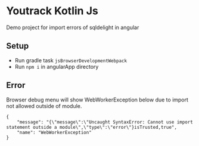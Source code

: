 # Youtrack Kotlin Js
Demo project for import errors of sqldelight in angular

## Setup
- Run gradle task `jsBrowserDevelopmentWebpack`
- Run `npm i` in angularApp directory

## Error
Browser debug menu will show WebWorkerException below due to import not allowed outside of module.

```
{
    "message": "{\"message\":\"Uncaught SyntaxError: Cannot use import statement outside a module\",\"type\":\"error\"}isTrusted,true",
    "name": "WebWorkerException"
}
```
